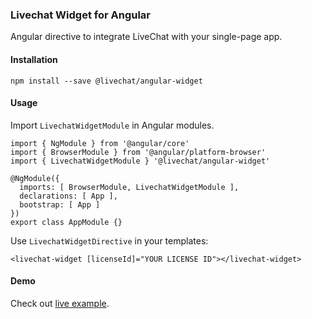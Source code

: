 ### Livechat Widget for Angular
Angular directive to integrate LiveChat with your single-page app.

#### Installation
`npm install --save @livechat/angular-widget`

#### Usage
Import `LivechatWidgetModule` in Angular modules.

```
import { NgModule } from '@angular/core'
import { BrowserModule } from '@angular/platform-browser'
import { LivechatWidgetModule } '@livechat/angular-widget'

@NgModule({
  imports: [ BrowserModule, LivechatWidgetModule ],
  declarations: [ App ],
  bootstrap: [ App ]
})
export class AppModule {}
```

Use `LivechatWidgetDirective` in your templates:
```
<livechat-widget [licenseId]="YOUR LICENSE ID"></livechat-widget>
```

#### Demo
Check out [live example](http://plnkr.co/edit/bvMZNePnRJPIFPeKd1Ep?p=preview).
